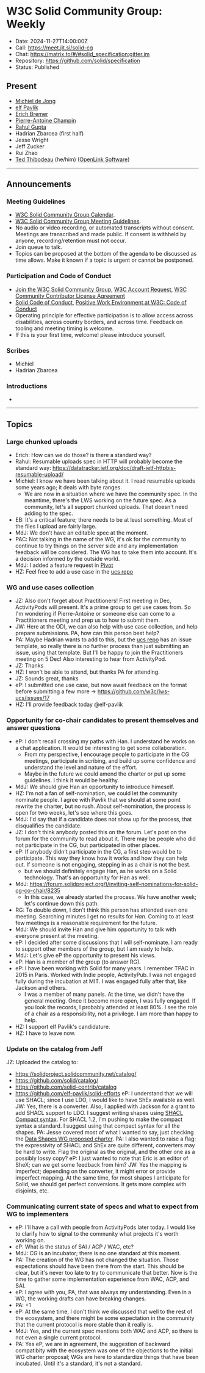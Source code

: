 # W3C Solid Community Group: Weekly

* Date: 2024-11-27T14:00:00Z
* Call: https://meet.jit.si/solid-cg
* Chat: https://matrix.to/#/#solid_specification:gitter.im
* Repository: https://github.com/solid/specification
* Status: Published


## Present
* [Michiel de Jong](https://michielbdejong.com)
* [elf Pavlik](https://elf-pavlik.hackers4peace.net)
* [Erich Bremer](https://ebremer.com)
* [Pierre-Antoine Champin](https://champin.net/#pa)
* [Rahul Gupta](https://cxres.pages.dev/profile#i)
* Hadrian Zbarcea (first half)
* Jesse Wright
* Jeff Zucker
* Rui Zhao
* [Ted Thibodeau](https://github.com/TallTed) (he/him) ([OpenLink Software](https://www.openlinksw.com/))
---

## Announcements

### Meeting Guidelines
* [W3C Solid Community Group Calendar](https://www.w3.org/groups/cg/solid/calendar).
* [W3C Solid Community Group Meeting Guidelines](https://github.com/w3c-cg/solid/blob/main/meetings/README.md).
* No audio or video recording, or automated transcripts without consent. Meetings are transcribed and made public. If consent is withheld by anyone, recording/retention must not occur.
* Join queue to talk.
* Topics can be proposed at the bottom of the agenda to be discussed as time allows. Make it known if a topic is urgent or cannot be postponed.

### Participation and Code of Conduct
* [Join the W3C Solid Community Group](https://www.w3.org/community/solid/join), [W3C Account Request](http://www.w3.org/accounts/request), [W3C Community Contributor License Agreement](https://www.w3.org/community/about/agreements/cla/)
* [Solid Code of Conduct](https://github.com/solid/process/blob/main/code-of-conduct.md), [Positive Work Environment at W3C: Code of Conduct](https://www.w3.org/policies/code-of-conduct/)
* Operating principle for effective participation is to allow access across disabilities, across country borders, and across time. Feedback on tooling and meeting timing is welcome.
* If this is your first time, welcome! please introduce yourself.


### Scribes
* Michiel
* Hadrian Zbarcea

### Introductions
*

---

## Topics
### Large chunked uploads

* Erich: How can we do those? is there a standard way?
* Rahul: Resumable uploads spec in HTTP will probably become the standard way: https://datatracker.ietf.org/doc/draft-ietf-httpbis-resumable-upload/
* Michiel: I know we have been talking about it. I read resumable uploads some years ago; it deals with byte ranges.
  * We are now in a situation where we have the community spec. In the meantime, there's the LWS working on the future spec. As a community, let's all support chunked uploads. That doesn't need adding to the spec.
* EB: It's a critical feature; there needs to be at least something. Most of the files I upload are fairly large.
* MdJ: We don't have an editable spec at the moment.
* PAC: Not talking in the name of the WG, it's ok for the community to continue to try things on the server side and any implementation feedback will be considered. The WG has to take them into account. It's a decision informed by the outside world.
* MdJ: I added a feature request in [Pivot](https://github.com/solid-contrib/pivot/issues/35)
* HZ: Feel free to add a use case in the [ucs repo](https://github.com/w3c/lws-ucs)

### WG and use cases collection

* JZ: Also don't forget about Practitioners! First meeting in Dec, ActivityPods will present. It's a prime group to get use cases from. So I'm wondering if Pierre-Antoine or someone else can come to a Practitioners meeting and prep us to how to submit them.
* JW: Here at the ODI, we can also help with use case collection, and help prepare submissions. PA, how can this person best help?
* PA: Maybe Hadrian wants to add to this, but the [ucs repo](https://github.com/w3c/lws-ucs) has an issue template, so really there is no further process than just submitting an issue, using that template. But I'll be happy to join the Practitioners meeting on 5 Dec! Also interesting to hear from ActivityPod.
* JZ: Thanks
* HZ: I won't be able to attend, but thanks PA for attending.
* JZ: Sounds great, thanks
* eP: I submitted one use case, but now await feedback on the format before submitting a few more -> https://github.com/w3c/lws-ucs/issues/17
* HZ: I'll provide feedback today @elf-pavlik

### Opportunity for co-chair candidates to present themselves and answer questions

* eP: I don't recall crossing my paths with Han. I understand he works on a chat application. It would be interesting to get some collaboration.
  * From my perspective, I encourage people to participate in the CG meetings, participate in scribing, and build up some confidence and understand the level and nature of the effort.
  * Maybe in the future we could amend the charter or put up some guidelines. I think it would be healthy.
* MdJ: We should give Han an opportunity to introduce himeself.
* HZ: I'm not a fan of self-nomination, we could let the community nominate people. I agree with Pavlik that we should at some point rewrite the charter, but no rush. About self-nomination, the process is open for two weeks, let's see where this goes.
* MdJ: I'd say that if a candidate does not show up for the process, that disqualifies the candidate.
* JZ: I don't think anybody posted this on the forum. Let's post on the forum for the community to read about it. There may be people who did not participate in the CG, but participated in other places.
* eP: If anybody didn't participate in the CG, a first step would be to participate. This way they know how it works and how they can help out. If someone is not engaging, stepping in as a chair is not the best.
  * but we should definitely engage Han, as he works on a Solid technology. That's an opportunity for Han as well.
* MdJ: https://forum.solidproject.org/t/inviting-self-nominations-for-solid-cg-co-chair/8235
  * In this case, we already started the process. We have another week; let's continue down this path.
* RG: To double down, I don't think this person has attended even one meeting. Searching minutes I get no results for *Han*. Coming to at least few meetings is  a reasonable requirement for the future.
* MdJ: We should invite Han and give him opportunity to talk with everyone present at the meeting.
* eP: I decided after some discussions that I will self-nominate. I am ready to support other members of the group, but I am ready to help.
* MdJ: Let's give eP the opportunity to present his views.
* eP: Han is a member of the group (to answer RG).
* eP: I have been working with Solid for many years. I remember TPAC in 2015 in Paris. Worked with Indie people, ActivityPub. I was not engaged fully during the incubation at MIT. I was engaged fully after that, like Jackson and others.
  * I was a member of many panels. At the time, we didn't have the general meeting. Once it become more open, I was fully engaged. If you look the records, I probably attended at least 80%. I see the role of a chair as a responsibility, not a privilege. I am more than happy to help.
* HZ: I support elf Pavlik's candidature.
* HZ: I have to leave now.

### Update on the catalog from Jeff

JZ: Uploaded the catalog to:
* https://solidproject.solidcommunity.net/catalog/
* https://github.com/solid/catalog/
* https://github.com/solid-contrib/catalog
* https://github.com/elf-pavlik/solid-efforts
eP: I understand that we will use SHACL; since I use LDO, I would like to have ShEx available as well.
JW: Yes, there is a converter. Also, I applied with Jackson for a grant to add SHACL support to LDO. I suggest writing shapes using [SHACL Compact syntax](https://w3c.github.io/shacl/shacl-compact-syntax/). For SHACL 1.2, I'm pushing to make the compact syntax a standard. I suggest using that compact syntax for all the shapes.
PA: Jesse covered most of what I wanted to say, just checking the [Data Shapes WG proposed charter](https://www.w3.org/2024/10/data-shapes.html).
PA: I also wanted to raise a flag: the expressivity of SHACL and ShEx are quite different, converters may be hard to write. Flag the original as the original, and the other one as a possibly lossy copy?
eP: I just wanted to note that Eric is an editor of SheX; can we get some feedback from him?
JW: Yes the mapping is imperfect; depending on the converter, it might error or provide imperfect mapping. At the same time, for most shapes I anticipate for Solid, we should get perfect conversions. It gets more complex with disjoints, etc.

### Communicating current state of specs and what to expect from WG to implementers

* eP: I'll have a call with people from ActivityPods later today. I would like to clarify how to signal to the community what projects it's worth working on.
* eP: What is the status of SAI / ACP / WAC, etc?
* MdJ: CG is an incubator; there is no one standard at this moment.
* PA: The creation of the WG has not changed the situation. Those expectations should have been there from the start. This should be clear, but it's never too late to try to communicate that better. Now is the time to gather some implementation experience from WAC, ACP, and SAI.
* eP: I agree with you, PA, that was always my understanding. Even in a WG, the working drafts can have breaking changes.
* PA: +1
* eP: At the same time, I don't think we discussed that well to the rest of the ecosystem, and there might be some expectation in the community that the current protocol is more stable than it really is.
* MdJ: Yes, and the current spec mentions both WAC and ACP, so there is not even a single current protocol.
* PA: Yes eP, we are in agreement, the suggestion of backward compatibity with the ecosystem was one of the objections to the initial WG charter proposal; WGs are here to standardize things that have been incubated. Until it's a standard, it's not a standard.

